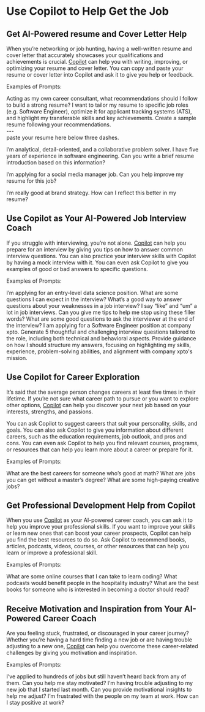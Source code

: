 # Use Copilot to Help Get the Job

## Get AI-Powered resume and Cover Letter Help
 
When you’re networking or job hunting, having a well-written resume and cover letter that accurately showcases your qualifications and achievements is crucial. [Copilot](https://www.bing.com/chat?form=MA13JK&OCID=MA13JK) can help you with writing, improving, or optimizing your resume and cover letter. You can copy and paste your resume or cover letter into Copilot and ask it to give you help or feedback.

Examples of Prompts:

Acting as my own career consultant, what recommendations should I follow to build a strong resume? I want to tailor my resume to specific job roles (e.g. Software Engineer), optimize it for applicant tracking systems (ATS), and highlight my transferable skills and key achievements. Create a sample resume following your recommendations.
<br/>
\---
<br/>
paste your resume here below three dashes.

I’m analytical, detail-oriented, and a collaborative problem solver. I have five years of experience in software engineering. Can you write a brief resume introduction based on this information?

I’m applying for a social media manager job. Can you help improve my resume for this job?

I’m really good at brand strategy. How can I reflect this better in my resume?

## Use Copilot as Your AI-Powered Job Interview Coach
 
If you struggle with interviewing, you’re not alone. [Copilot](https://www.bing.com/chat?form=MA13JK&OCID=MA13JK) can help you prepare for an interview by giving you tips on how to answer common interview questions. You can also practice your interview skills with Copilot by having a mock interview with it. You can even ask Copilot to give you examples of good or bad answers to specific questions.

Examples of Prompts:

I’m applying for an entry-level data science position. What are some questions I can expect in the interview?
What’s a good way to answer questions about your weaknesses in a job interview?
I say “like” and “um” a lot in job interviews. Can you give me tips to help me stop using these filler words?
What are some good questions to ask the interviewer at the end of the interview?
I am applying for a Software Engineer position at company xpto. Generate 5 thoughtful and challenging interview questions tailored to the role, including both technical and behavioral aspects. Provide guidance on how I should structure my answers, focusing on highlighting my skills, experience, problem-solving abilities, and alignment with company xpto's mission.

## Use Copilot for Career Exploration
 
It’s said that the average person changes careers at least five times in their lifetime. If you’re not sure what career path to pursue or you want to explore other options, [Copilot](https://www.bing.com/chat?form=MA13JK&OCID=MA13JK) can help you discover your next job based on your interests, strengths, and passions.

You can ask Copilot to suggest careers that suit your personality, skills, and goals. You can also ask Copilot to give you information about different careers, such as the education requirements, job outlook, and pros and cons. You can even ask Copilot to help you find relevant courses, programs, or resources that can help you learn more about a career or prepare for it.

Examples of Prompts:

What are the best careers for someone who’s good at math?
What are jobs you can get without a master’s degree?
What are some high-paying creative jobs?

## Get Professional Development Help from Copilot
 
When you use [Copilot](https://www.bing.com/chat?form=MA13JK&OCID=MA13JK) as your AI-powered career coach, you can ask it to help you improve your professional skills. If you want to improve your skills or learn new ones that can boost your career prospects, Copilot can help you find the best resources to do so. Ask Copilot to recommend books, articles, podcasts, videos, courses, or other resources that can help you learn or improve a professional skill.

Examples of Prompts:

What are some online courses that I can take to learn coding?
What podcasts would benefit people in the hospitality industry?
What are the best books for someone who is interested in becoming a doctor should read?

## Receive Motivation and Inspiration from Your AI-Powered Career Coach
 
Are you feeling stuck, frustrated, or discouraged in your career journey? Whether you’re having a hard time finding a new job or are having trouble adjusting to a new one, [Copilot](https://www.bing.com/chat?form=MA13JK&OCID=MA13JK) can help you overcome these career-related challenges by giving you motivation and inspiration.

Examples of Prompts:

I’ve applied to hundreds of jobs but still haven’t heard back from any of them. Can you help me stay motivated?
I’m having trouble adjusting to my new job that I started last month. Can you provide motivational insights to help me adjust?
I’m frustrated with the people on my team at work. How can I stay positive at work?
